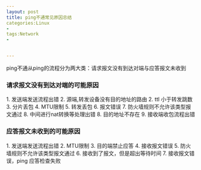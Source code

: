 ```yaml
---
layout: post
title: ping不通常见原因总结
categories:Linux
- 
tags:Network
- 


---
```


ping不通从ping的流程分为两大类：请求报文没有到达对端与应答报文未收到

<h3>请求报文没有到达对端的可能原因</h3>
1. 发送端发送流程出错
2. 源端,转发设备没有目的地址的路由
2. ttl 小于转发跳数
3. 分片丢包
4. MTU限制
5. 转发丢包
6. 报文错误
7. 防火墙规则不允许该类型报文通过
8. 中间进行nat转换等处理出错
8. 目的地址不存在
9. 接收端收包流程出错



<h3>应答报文未收到的可能原因</h3>
1. 发送端发送流程出错
2. MTU限制
3. 目的端禁止应答
4. 接收报文错误
5. 防火墙规则不允许该类型报文通过
6. 接收到了报文，但是超出等待时间
7. 接收报文错误，ping 应答检查失败

